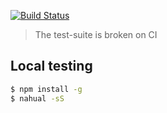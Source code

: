 [![Build Status](https://travis-ci.org/gextech/scroll-kit.png?branch=master)](https://travis-ci.org/gextech/scroll-kit)

> The test-suite is broken on CI

## Local testing

```bash
$ npm install -g
$ nahual -sS
```
